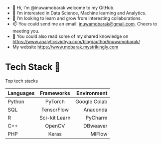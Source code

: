 - 👋 Hi, I’m @inuwamobarak welcome to my GitHub.
- 👀 I’m interested in Data Science, Machine learning and Analytics.
- 💞️ I’m looking to learn and grow from interesting collaborations.
- 📫 You could send me an email: inuwamobarak@gmail.com. Cheers to meeting you.
- 🌱 You could also read some of my shared knowledge on https://www.analyticsvidhya.com/blog/author/inuwamobarak/
- My website https://www.mobarak.mystrikingly.com
# Tech Stack 🌱
Top tech stacks

| Languages     | Frameworks    | Environment  |
| ------------- |:-------------:| ------------:|
| Python        | PyTorch       | Google Colab |
| SQL           | TensorFlow    | Anaconda     |
| R             | Sci-kit Learn | PyCharm      |
| C++           | OpenCV        | DBweaver     |
| PHP           | Keras         | MlFlow       |

<!---
inuwamobarak/inuwamobarak is a ✨ special ✨ repository because its `README.md` (this file) appears on your GitHub profile.
You can click the Preview link to take a look at your changes.
--->

